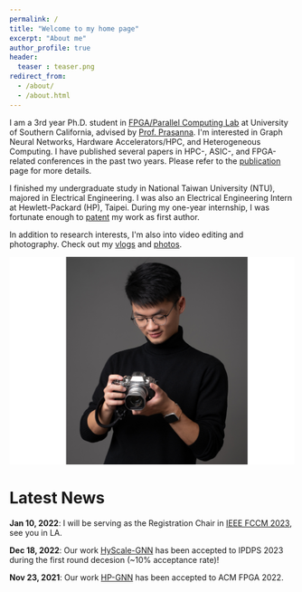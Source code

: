 ```yaml
---
permalink: /
title: "Welcome to my home page"
excerpt: "About me"
author_profile: true
header:
  teaser : teaser.png
redirect_from: 
  - /about/
  - /about.html
---
```


I am a 3rd year Ph.D. student in [FPGA/Parallel Computing Lab](https://fpga.usc.edu) at University of Southern California, advised by [Prof. Prasanna](https://sites.usc.edu/prasanna/).
I'm interested in Graph Neural Networks, Hardware Accelerators/HPC, and Heterogeneous Computing. I have published several papers in HPC-, ASIC-, and FPGA-related conferences in the past two years. Please refer to the [publication](https://jasonlin316.github.io/publications/) page for more details.

I finished my undergraduate study in National Taiwan University (NTU), majored in Electrical Engineering. I was also an Electrical Engineering Intern at Hewlett-Packard (HP), Taipei. During my one-year internship, I was fortunate enough to [patent](https://tinyurl.com/4j42s3bx) my work as first author.

In addition to research interests, I'm also into video editing and photography. Check out my [vlogs](https://youtube.com/playlist?list=PLOgPUn4uH3eyITpOyIsteJNxuKTRnYb6v) and [photos](https://www.flickr.com/photos/194564724@N08/albums). 

![hobby](../images/hobby.png)

Latest News 
======
**Jan 10, 2022**: I will be serving as the Registration Chair in [IEEE FCCM 2023](https://www.fccm.org), see you in LA.

**Dec 18, 2022**: Our work [HyScale-GNN](https://arxiv.org/abs/2303.00158) has been accepted to IPDPS 2023 during the first round decesion (~10% acceptance rate)!

**Nov 23, 2021**: Our work [HP-GNN](https://dl.acm.org/doi/10.1145/3490422.3502359) has been accepted to ACM FPGA 2022. 

